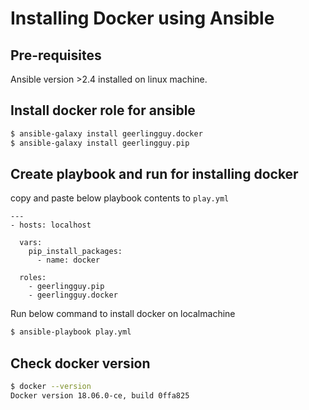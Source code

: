 # Installing Docker using Ansible
## Pre-requisites
Ansible version >2.4 installed on linux machine.
## Install docker role for ansible
```bash
$ ansible-galaxy install geerlingguy.docker
$ ansible-galaxy install geerlingguy.pip
```
## Create playbook and run for installing docker
copy and paste below playbook contents to `play.yml`
```
---
- hosts: localhost

  vars:
    pip_install_packages:
      - name: docker

  roles:
    - geerlingguy.pip
    - geerlingguy.docker
```
Run below command to install docker on localmachine
```bash
$ ansible-playbook play.yml
```
## Check docker version
```bash
$ docker --version
Docker version 18.06.0-ce, build 0ffa825
```
